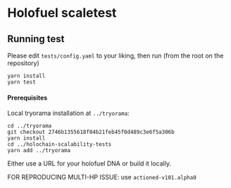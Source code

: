 # Holofuel scaletest

## Running test


Please edit `tests/config.yaml` to your liking, then run (from the root on the repository)

```
yarn install
yarn test
```
#### Prerequisites

Local tryorama installation at `../tryorama`:

```
cd ../tryorama
git checkout 2746b1355618f04b21feb45f0d489c3e6f5a306b
yarn install
cd ../holochain-scalability-tests
yarn add ../tryorama
```

Either use a URL for your holofuel DNA or build it locally.

FOR REPRODUCING MULTI-HP ISSUE: use `actioned-v101.alpha0`
